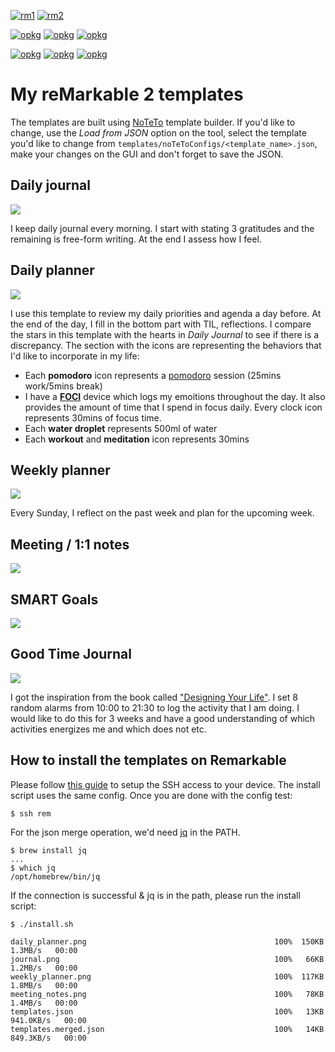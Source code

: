 [![rm1](https://img.shields.io/badge/rM1-supported-green)](https://remarkable.com/store/remarkable)
[![rm2](https://img.shields.io/badge/rM2-supported-green)](https://remarkable.com/store/remarkable-2)

[![opkg](https://img.shields.io/badge/OPKG-template--daily--planner-blue)](https://toltec-dev.org/)
[![opkg](https://img.shields.io/badge/OPKG-template--weekly--planner-blue)](https://toltec-dev.org/)
[![opkg](https://img.shields.io/badge/OPKG-template--journal-blue)](https://toltec-dev.org/)

[![opkg](https://img.shields.io/badge/OPKG-template--meeting--notes-blue)](https://toltec-dev.org/)
[![opkg](https://img.shields.io/badge/OPKG-template--smart--goals-blue)](https://toltec-dev.org/)
[![opkg](https://img.shields.io/badge/OPKG-template--good--time--journal-blue)](https://toltec-dev.org/)
# My reMarkable 2 templates

The templates are built using [NoTeTo](https://noteto.needleinthehay.de/) template builder. If you'd like to change, use the *Load from JSON* option on the tool, select the template you'd like to change from ```templates/noTeToConfigs/<template_name>.json```, make your changes on the GUI and don't forget to save the JSON.

## Daily journal
![](templates/pngs/journal.png)

I keep daily journal every morning. I start with stating 3 gratitudes and the remaining is free-form writing. At the end I assess how I feel.

## Daily planner
![](templates/pngs/daily_planner.png)

I use this template to review my daily priorities and agenda a day before. At the end of the day, I fill in the bottom part with TIL, reflections. I compare the stars in this template with the hearts in *Daily Journal* to see if there is a discrepancy. The section with the icons are representing the behaviors that I'd like to incorporate in my life:

* Each **pomodoro** icon represents a [pomodoro](https://todoist.com/productivity-methods/pomodoro-technique) session (25mins work/5mins break)
* I have a [**FOCI**](https://fociai.com/) device which logs my emoitions throughout the day. It also provides the amount of time that I spend in focus daily. Every clock icon represents 30mins of focus time.
* Each **water droplet** represents 500ml of water
* Each **workout** and **meditation** icon represents 30mins


## Weekly planner
![](templates/pngs/weekly_planner.png)

Every Sunday, I reflect on the past week and plan for the upcoming week.

## Meeting / 1:1 notes
![](templates/pngs/meeting_notes.png)

## SMART Goals
![](templates/pngs/goals.png)

## Good Time Journal
![](templates/pngs/gt_journal.png)

I got the inspiration from the book called ["Designing Your Life"](https://designingyour.life/the-book/). I set 8 random alarms from 10:00 to 21:30 to log the activity that I am doing. I would like to do this for 3 weeks and have a good understanding of which activities energizes me and which does not etc.

## How to install the templates on Remarkable

Please follow [this guide](https://philerb.com/2021/12/26/remarkable-tablet-ssh/) to setup the SSH access to your device. The install script uses the same config. Once you are done with the config test:

```
$ ssh rem
```

For the json merge operation, we'd need [jq](https://github.com/stedolan/jq) in the PATH.

```
$ brew install jq
...
$ which jq
/opt/homebrew/bin/jq
```

If the connection is successful & jq is in the path, please run the install script:

```
$ ./install.sh

daily_planner.png                                          100%  150KB   1.3MB/s   00:00
journal.png                                                100%   66KB   1.2MB/s   00:00
weekly_planner.png                                         100%  117KB   1.8MB/s   00:00
meeting_notes.png                                          100%   78KB   1.4MB/s   00:00
templates.json                                             100%   13KB 941.0KB/s   00:00
templates.merged.json                                      100%   14KB 849.3KB/s   00:00

```
